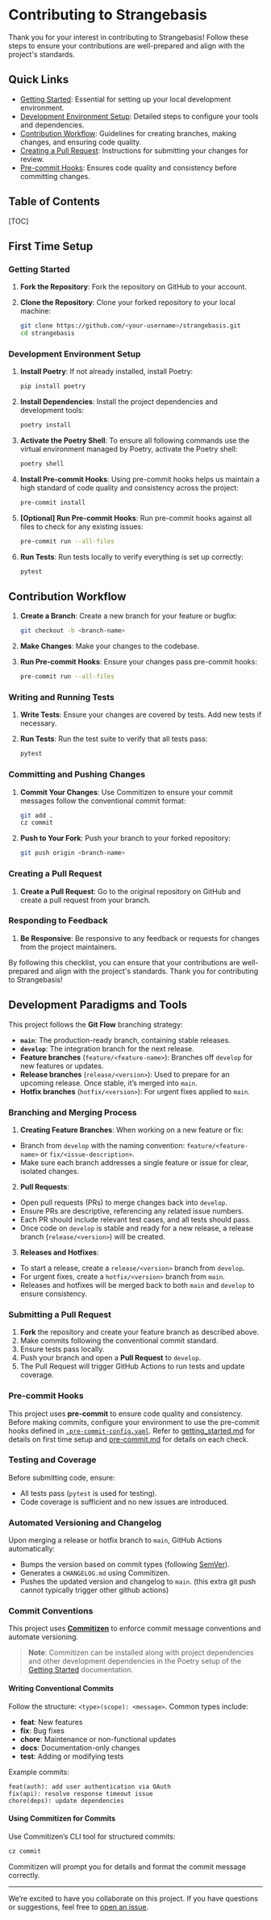 # Contributing to Strangebasis

Thank you for your interest in contributing to Strangebasis! Follow these steps to ensure your contributions are well-prepared and align with the project's standards.

## Quick Links

- [Getting Started](#getting-started): Essential for setting up your local development environment.
- [Development Environment Setup](#development-environment-setup): Detailed steps to configure your tools and dependencies.
- [Contribution Workflow](#contribution-workflow): Guidelines for creating branches, making changes, and ensuring code quality.
- [Creating a Pull Request](#creating-a-pull-request): Instructions for submitting your changes for review.
- [Pre-commit Hooks](#pre-commit-hooks): Ensures code quality and consistency before committing changes.

## Table of Contents

[TOC]

## First Time Setup

### Getting Started

1. **Fork the Repository**: Fork the repository on GitHub to your account.

2. **Clone the Repository**: Clone your forked repository to your local machine:
   ```sh
   git clone https://github.com/<your-username>/strangebasis.git
   cd strangebasis
   ```

### Development Environment Setup

1. **Install Poetry**: If not already installed, install Poetry:

   ```sh
   pip install poetry
   ```

2. **Install Dependencies**: Install the project dependencies and development tools:

   ```sh
   poetry install
   ```

3. **Activate the Poetry Shell**: To ensure all following commands use the virtual environment managed by Poetry, activate the Poetry shell:

   ```sh
   poetry shell
   ```

4. **Install Pre-commit Hooks**: Using pre-commit hooks helps us maintain a high standard of code quality and consistency across the project:

   ```sh
   pre-commit install
   ```

5. **[Optional] Run Pre-commit Hooks**: Run pre-commit hooks against all files to check for any existing issues:

   ```sh
   pre-commit run --all-files
   ```

6. **Run Tests**: Run tests locally to verify everything is set up correctly:
   ```sh
   pytest
   ```

## Contribution Workflow

1. **Create a Branch**: Create a new branch for your feature or bugfix:

   ```sh
   git checkout -b <branch-name>
   ```

2. **Make Changes**: Make your changes to the codebase.

3. **Run Pre-commit Hooks**: Ensure your changes pass pre-commit hooks:
   ```sh
   pre-commit run --all-files
   ```

### Writing and Running Tests

1. **Write Tests**: Ensure your changes are covered by tests. Add new tests if necessary.

2. **Run Tests**: Run the test suite to verify that all tests pass:
   ```sh
   pytest
   ```

### Committing and Pushing Changes

1. **Commit Your Changes**: Use Commitizen to ensure your commit messages follow the conventional commit format:

   ```sh
   git add .
   cz commit
   ```

2. **Push to Your Fork**: Push your branch to your forked repository:
   ```sh
   git push origin <branch-name>
   ```

### Creating a Pull Request

1. **Create a Pull Request**: Go to the original repository on GitHub and create a pull request from your branch.

### Responding to Feedback

1. **Be Responsive**: Be responsive to any feedback or requests for changes from the project maintainers.

By following this checklist, you can ensure that your contributions are well-prepared and align with the project's standards. Thank you for contributing to Strangebasis!

## Development Paradigms and Tools

This project follows the **Git Flow** branching strategy:

- **`main`**: The production-ready branch, containing stable releases.
- **`develop`**: The integration branch for the next release.
- **Feature branches** (`feature/<feature-name>`): Branches off `develop` for new features or updates.
- **Release branches** (`release/<version>`): Used to prepare for an upcoming release. Once stable, it’s merged into `main`.
- **Hotfix branches** (`hotfix/<version>`): For urgent fixes applied to `main`.

### Branching and Merging Process

1. **Creating Feature Branches**: When working on a new feature or fix:

- Branch from `develop` with the naming convention: `feature/<feature-name>` or `fix/<issue-description>`.
- Make sure each branch addresses a single feature or issue for clear, isolated changes.

2. **Pull Requests**:

- Open pull requests (PRs) to merge changes back into `develop`.
- Ensure PRs are descriptive, referencing any related issue numbers.
- Each PR should include relevant test cases, and all tests should pass.
- Once code on `develop` is stable and ready for a new release, a release branch (`release/<version>`) will be created.

3. **Releases and Hotfixes**:

- To start a release, create a `release/<version>` branch from `develop`.
- For urgent fixes, create a `hotfix/<version>` branch from `main`.
- Releases and hotfixes will be merged back to both `main` and `develop` to ensure consistency.

### Submitting a Pull Request

1. **Fork** the repository and create your feature branch as described above.
2. Make commits following the conventional commit standard.
3. Ensure tests pass locally.
4. Push your branch and open a **Pull Request** to `develop`.
5. The Pull Request will trigger GitHub Actions to run tests and update coverage.

### Pre-commit Hooks

This project uses **pre-commit** to ensure code quality and consistency. Before making commits, configure your environment to use the pre-commit hooks defined in [`.pre-commit-config.yaml`](../.pre-commit-config.yaml).
Refer to [getting_started.md](getting_started.md) for details on first time setup and [pre-commit.md](pre-commit.md) for details on each check.

### Testing and Coverage

Before submitting code, ensure:

- All tests pass (`pytest` is used for testing).
- Code coverage is sufficient and no new issues are introduced.

### Automated Versioning and Changelog

Upon merging a release or hotfix branch to `main`, GitHub Actions automatically:

- Bumps the version based on commit types (following [SemVer](https://semver.org/)).
- Generates a `CHANGELOG.md` using Commitizen.
- Pushes the updated version and changelog to `main`. (this extra git push cannot typically trigger other github actions)

### Commit Conventions

This project uses **[Commitizen](https://github.com/commitizen-tools/commitizen)** to enforce commit message conventions and automate versioning.

> **Note**: Commitizen can be installed along with project dependencies and other development dependencies in the Poetry setup of the [Getting Started](getting_started.md) documentation.

#### Writing Conventional Commits

Follow the structure: `<type>(scope): <message>`. Common types include:

- **feat**: New features
- **fix**: Bug fixes
- **chore**: Maintenance or non-functional updates
- **docs**: Documentation-only changes
- **test**: Adding or modifying tests

Example commits:

```plaintext
feat(auth): add user authentication via OAuth
fix(api): resolve response timeout issue
chore(deps): update dependencies
```

#### Using Commitizen for Commits

Use Commitizen’s CLI tool for structured commits:

```bash
cz commit
```

Commitizen will prompt you for details and format the commit message correctly.

---

We’re excited to have you collaborate on this project. If you have questions or suggestions, feel free to [open an issue](https://github.com/strangebasis/strangebasis/issues).

